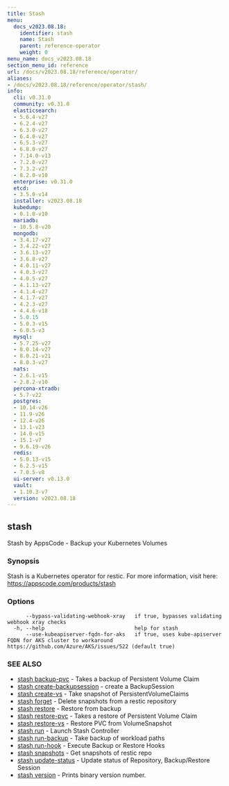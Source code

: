 ```yaml
---
title: Stash
menu:
  docs_v2023.08.18:
    identifier: stash
    name: Stash
    parent: reference-operator
    weight: 0
menu_name: docs_v2023.08.18
section_menu_id: reference
url: /docs/v2023.08.18/reference/operator/
aliases:
- /docs/v2023.08.18/reference/operator/stash/
info:
  cli: v0.31.0
  community: v0.31.0
  elasticsearch:
  - 5.6.4-v27
  - 6.2.4-v27
  - 6.3.0-v27
  - 6.4.0-v27
  - 6.5.3-v27
  - 6.8.0-v27
  - 7.14.0-v13
  - 7.2.0-v27
  - 7.3.2-v27
  - 8.2.0-v10
  enterprise: v0.31.0
  etcd:
  - 3.5.0-v14
  installer: v2023.08.18
  kubedump:
  - 0.1.0-v10
  mariadb:
  - 10.5.8-v20
  mongodb:
  - 3.4.17-v27
  - 3.4.22-v27
  - 3.6.13-v27
  - 3.6.8-v27
  - 4.0.11-v27
  - 4.0.3-v27
  - 4.0.5-v27
  - 4.1.13-v27
  - 4.1.4-v27
  - 4.1.7-v27
  - 4.2.3-v27
  - 4.4.6-v18
  - 5.0.15
  - 5.0.3-v15
  - 6.0.5-v3
  mysql:
  - 5.7.25-v27
  - 8.0.14-v27
  - 8.0.21-v21
  - 8.0.3-v27
  nats:
  - 2.6.1-v15
  - 2.8.2-v10
  percona-xtradb:
  - 5.7-v22
  postgres:
  - 10.14-v26
  - 11.9-v26
  - 12.4-v26
  - 13.1-v23
  - 14.0-v15
  - 15.1-v7
  - 9.6.19-v26
  redis:
  - 5.0.13-v15
  - 6.2.5-v15
  - 7.0.5-v8
  ui-server: v0.13.0
  vault:
  - 1.10.3-v7
  version: v2023.08.18
---
```


## stash

Stash by AppsCode - Backup your Kubernetes Volumes

### Synopsis

Stash is a Kubernetes operator for restic. For more information, visit here: https://appscode.com/products/stash

### Options

```
      --bypass-validating-webhook-xray   if true, bypasses validating webhook xray checks
  -h, --help                             help for stash
      --use-kubeapiserver-fqdn-for-aks   if true, uses kube-apiserver FQDN for AKS cluster to workaround https://github.com/Azure/AKS/issues/522 (default true)
```

### SEE ALSO

* [stash backup-pvc](/docs/v2023.08.18/reference/operator/stash_backup-pvc)	 - Takes a backup of Persistent Volume Claim
* [stash create-backupsession](/docs/v2023.08.18/reference/operator/stash_create-backupsession)	 - create a BackupSession
* [stash create-vs](/docs/v2023.08.18/reference/operator/stash_create-vs)	 - Take snapshot of PersistentVolumeClaims
* [stash forget](/docs/v2023.08.18/reference/operator/stash_forget)	 - Delete snapshots from a restic repository
* [stash restore](/docs/v2023.08.18/reference/operator/stash_restore)	 - Restore from backup
* [stash restore-pvc](/docs/v2023.08.18/reference/operator/stash_restore-pvc)	 - Takes a restore of Persistent Volume Claim
* [stash restore-vs](/docs/v2023.08.18/reference/operator/stash_restore-vs)	 - Restore PVC from VolumeSnapshot
* [stash run](/docs/v2023.08.18/reference/operator/stash_run)	 - Launch Stash Controller
* [stash run-backup](/docs/v2023.08.18/reference/operator/stash_run-backup)	 - Take backup of workload paths
* [stash run-hook](/docs/v2023.08.18/reference/operator/stash_run-hook)	 - Execute Backup or Restore Hooks
* [stash snapshots](/docs/v2023.08.18/reference/operator/stash_snapshots)	 - Get snapshots of restic repo
* [stash update-status](/docs/v2023.08.18/reference/operator/stash_update-status)	 - Update status of Repository, Backup/Restore Session
* [stash version](/docs/v2023.08.18/reference/operator/stash_version)	 - Prints binary version number.

